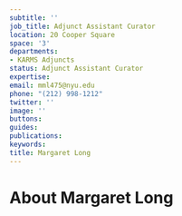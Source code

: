 ```yaml
---
subtitle: ''
job_title: Adjunct Assistant Curator
location: 20 Cooper Square
space: '3'
departments:
- KARMS Adjuncts
status: Adjunct Assistant Curator
expertise: 
email: mml475@nyu.edu
phone: "(212) 998-1212"
twitter: ''
image: ''
buttons: 
guides: 
publications: 
keywords: 
title: Margaret Long
---
```


# About Margaret Long